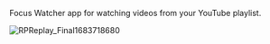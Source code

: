 Focus Watcher app for watching videos from your YouTube playlist.

![RPReplay_Final1683718680](https://github.com/GunGaX/YT-Focus-Watcher/assets/118834936/7a8f10c5-ea5e-441b-848e-06750605ec10)
